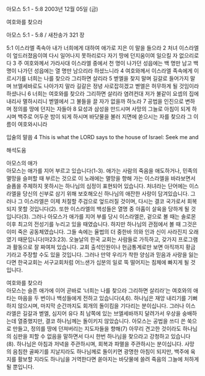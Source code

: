 아모스 5:1 - 5:8 
2003년 12월 05일 (금)

여호와를 찾으라



아모스 5:1 - 5:8 / 새찬송가 321 장


5:1 이스라엘 족속아 내가 너희에게 대하여 애가로 지은 이 말을 들으라 
2 처녀 이스라엘이 엎드러졌음이여 다시 일어나지 못하리로다 자기 땅에 던지움이여 일으킬 자 없으리로다 
3 주 여호와께서 가라사대 이스라엘 중에서 천 명이 나가던 성읍에는 백 명만 남고 백 명이 나가던 성읍에는 열 명만 남으리라 하셨느니라 
4 여호와께서 이스라엘 족속에게 이르시기를 너희는 나를 찾으라 그리하면 살리라 
5 벧엘을 찾지 말며 길갈로 들어가지 말며 브엘세바로도 나아가지 말라 길갈은 정녕 사로잡히겠고 벧엘은 허무하게 될 것임이라 하셨나니 
6 너희는 여호와를 찾으라 그리하면 살리라 염려컨대 저가 불같이 요셉의 집에 내리사 멸하시리니 벧엘에서 그 불들을 끌 자가 없을까 하노라 
7 공법을 인진으로 변하며 정의를 땅에 던지는 자들아 
8 묘성과 삼성을 만드시며 사망의 그늘로 아침이 되게 하시며 백주로 어두운 밤이 되게 하시며 바닷물을 불러 지면에 쏟으시는 자를 찾으라 그 이름이 여호와시니라 

입술의 말씀 
4 This is what the LORD says to the house of Israel: Seek me and

해석도움





아모스의 애가  
아모스는 애가를 지어 부르고 있습니다(1-3). 애가는 사람의 죽음을 애도하거나, 민족의 멸망을 슬퍼할 때 부르는 것으로 이 노래에는 멸망을 향해 가는 이스라엘을 바라보면서 슬픔을 주체하지 못하시는 하나님의 심정이 표현되어 있습니다. 처녀라는 단어에는 이스라엘을 당신의 신부로 삼기 위해 보호해오신 하나님의 애잔한 사랑이 담겨있습니다. 그러나 그 이스라엘은 이제 처절할 주검으로 엎드러질 것이며, 다시는 결코 국가로서 회복되지 못할 것입니다(2). 또한 이스라엘의 백성들은 열명 중 아홉이 살육을 당하게 될 것입니다(3). 그러나 아모스가 애가를 지어 부를 당시 이스라엘은, 겉으로 볼 때는 솔로몬 이후 최고의 전성기를 누리고 있을 때였습니다. 하지만 하나님의 관점에서 볼 때 그것은 이미 죽은 공동체였습니다. 그들 속에는 율법의 더 중한바 의와 인과 신이 사라진지 오래였기 때문입니다(마23:23). 오늘날의 한국 교회는 사람들로 가득하고, 갖가지 프로그램과 활동으로 잘 짜여져 있습니다. 교회 출석인원이나 헌금통계로만 보면 아직까지 황금기라고 주장할 수도 있을 것입니다. 그러나 만약 우리가 착한 양심과 믿음과 사랑을 잃는다면 한국교회는 서구교회처럼 어느샌가 십분의 일로 뚝 떨어지는 침체에 빠지게 될 것입니다.  

여호와를 찾으라  
아모스는 슬픈 애가에 이어 곧바로 ‘너희는 나를 찾으라 그리하면 살리라’는 여호와의 애타는 마음을 두 번이나 백성들에게 전하고 있습니다(4,6). 하나님은 재앙 내리기를 기뻐하지 않으시며, 마지막 순간까지도 회개의 돌이킴을 기다리는 분이십니다. 그러나 이스라엘은 길갈과 벧엘, 심지어 유다 최 남쪽에 있는 브엘세바까지 달려가서 우상을 숭배하는데 열중했지만, 결코 하나님께는 돌이키지 않았습니다. 아모스는 공법을 쓰디 쓴 쑥으로 만들고, 정의를 땅에 던져버리는 지도자들을 향해(7) 아무리 견고한 것이라도 하나님의 심판을 피할 수 없음을 말하면서 다시 한번 하나님을 찾으라고 강청하고 있습니다(8). 하나님은 아침과 저녁을 주관하시며, 회복과 파멸을 주관하시는 분이십니다. 사망의 음침한 골짜기를 지날지라도 하나님께로 돌이키면 광명한 아침이 되지만, 백주에 육지를 활보할 지라도 하나님을 거역한다면 쏟아지는 바닷물에 쓸려 죽음의 그늘에 처하게 될 뿐입니다.